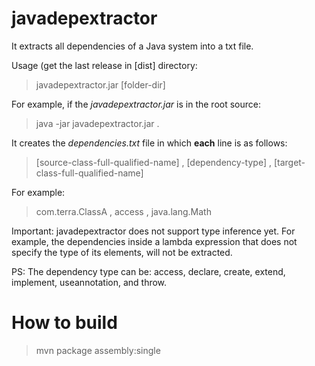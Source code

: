 # javadepextractor
It extracts all dependencies of a Java system into a txt file.

Usage (get the last release in [dist] directory:
> javadepextractor.jar [folder-dir]

For example, if the *javadepextractor.jar* is in the root source:
> java -jar javadepextractor.jar .

It creates the *dependencies.txt* file in which **each** line is as follows:
> [source-class-full-qualified-name] , [dependency-type] , [target-class-full-qualified-name]

For example:
> com.terra.ClassA , access , java.lang.Math

Important: javadepextractor does not support type inference yet. For example, the dependencies inside a lambda expression that does not specify the type of its elements, will not be extracted. 

PS: The dependency type can be: access, declare, create, extend, implement, useannotation, and throw.

# How to build
> mvn package assembly:single

